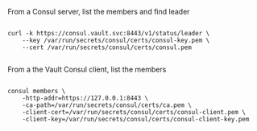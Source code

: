 

From a Consul server, list the members and find leader

```
    
curl -k https://consul.vault.svc:8443/v1/status/leader \
    --key /var/run/secrets/consul/certs/consul-key.pem \
    --cert /var/run/secrets/consul/certs/consul.pem
    
```

From a the Vault Consul client, list the members

```

consul members \
    -http-addr=https://127.0.0.1:8443 \
    -ca-path=/var/run/secrets/consul/certs/ca.pem \
    -client-cert=/var/run/secrets/consul/certs/consul-client.pem \
    -client-key=/var/run/secrets/consul/certs/consul-client-key.pem

```
